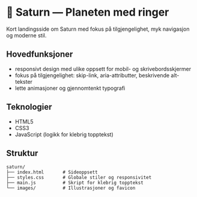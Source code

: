 # 🌌 Saturn — Planeten med ringer

Kort landingsside om Saturn med fokus på tilgjengelighet, myk navigasjon og moderne stil.

## Hovedfunksjoner

- responsivt design med ulike oppsett for mobil- og skrivebordsskjermer
- fokus på tilgjengelighet: skip-link, aria-attributter, beskrivende alt-tekster
- lette animasjoner og gjennomtenkt typografi

## Teknologier

- HTML5
- CSS3
- JavaScript (logikk for klebrig topptekst)

## Struktur

```
saturn/
├── index.html       # Sideoppsett
├── styles.css       # Globale stiler og responsivitet
├── main.js          # Skript for klebrig topptekst
└── images/          # Illustrasjoner og favicon
```
